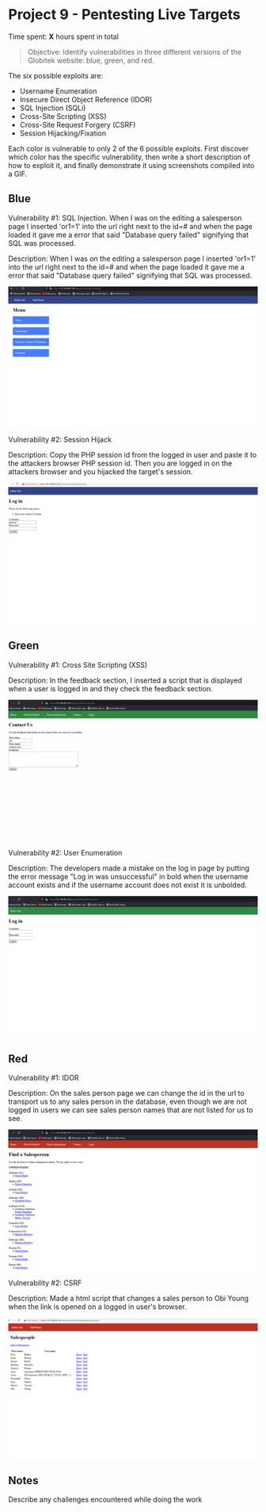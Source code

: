 # Project 9 - Pentesting Live Targets

Time spent: **X** hours spent in total

> Objective: Identify vulnerabilities in three different versions of the Globitek website: blue, green, and red.

The six possible exploits are:

* Username Enumeration
* Insecure Direct Object Reference (IDOR)
* SQL Injection (SQLi)
* Cross-Site Scripting (XSS)
* Cross-Site Request Forgery (CSRF)
* Session Hijacking/Fixation

Each color is vulnerable to only 2 of the 6 possible exploits. First discover which color has the specific vulnerability, then write a short description of how to exploit it, and finally demonstrate it using screenshots compiled into a GIF.

## Blue

Vulnerability #1: SQL Injection. When I was on the editing a salesperson page I inserted 'or1=1' into the url right next to the id=# and when the page loaded it gave me a error that said "Database query failed" signifying that SQL was processed. 

Description:  When I was on the editing a salesperson page I inserted 'or1=1' into the url right next to the id=# and when the page loaded it gave me a error that said "Database query failed" signifying that SQL was processed. 

<img src="week9_blue1.gif">

Vulnerability #2: Session Hijack

Description: Copy the PHP session id from the logged in user and paste it to the attackers browser PHP session id. Then you are logged in on the attackers browser and you hijacked the target's session. 

<img src="week9_blue2.gif">


## Green

Vulnerability #1: Cross Site Scripting (XSS) 

Description: In the feedback section, I inserted a script <script>alert('Obi XSS');</script> that is displayed when a user is logged in and they check the feedback section. 

<img src="week9_green1.gif">

Vulnerability #2: User Enumeration 

Description: The developers made a mistake on the log in page by putting the error message "Log in was unsuccessful" in bold when the username account exists and if the username account does not exist it is unbolded. 


<img src="week9_green2.gif">


## Red

Vulnerability #1: IDOR

Description: On the sales person page we can change the id in the url to transport us to any sales person in the database, even though we are not logged in users we can see sales person names that are not listed for us to see. 

<img src="week9_red1.gif">

Vulnerability #2: CSRF

Description: Made a html script that changes a sales person to Obi Young when the link is opened on a logged in user's browser. 

<img src="week9_red2.gif">


## Notes

Describe any challenges encountered while doing the work

